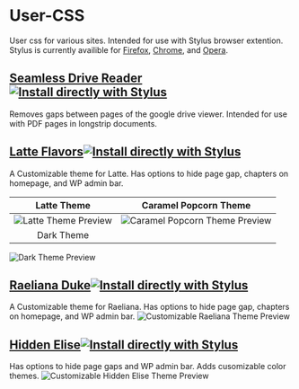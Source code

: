 # User-CSS
User css for various sites. Intended for use with Stylus browser extention.
Stylus is currently availible for [Firefox](https://addons.mozilla.org/en-US/firefox/addon/styl-us/), [Chrome](https://chrome.google.com/webstore/detail/stylus/clngdbkpkpeebahjckkjfobafhncgmne?hl=en), and [Opera](https://addons.opera.com/en/extensions/details/stylus/). 

## [Seamless Drive Reader ![Install directly with Stylus](https://img.shields.io/badge/Install%20directly%20with-Stylus-238b8b.svg)](https://raw.githubusercontent.com/Christopher-McGinnis/User-CSS/master/seamless-drive-reader.user.css)
Removes gaps between pages of the google drive viewer. Intended for use with PDF pages in longstrip documents.

## [Latte Flavors![Install directly with Stylus](https://img.shields.io/badge/Install%20directly%20with-Stylus-238b8b.svg)](https://raw.githubusercontent.com/Christopher-McGinnis/User-CSS/master/latte-theme.user.css)
A Customizable theme for Latte. Has options to hide page gap, chapters on homepage, and WP admin bar.

Latte Theme           |  Caramel Popcorn Theme
:-------------------------:|:-------------------------:
![Latte Theme Preview](https://raw.githubusercontent.com/Christopher-McGinnis/User-CSS/master/images/preview/LatteTheme.jpg) | ![Caramel Popcorn Theme Preview](https://raw.githubusercontent.com/Christopher-McGinnis/User-CSS/master/images/preview/LatteCaramelPopcorn.jpg)
Dark Theme |     
![Dark Theme Preview](https://raw.githubusercontent.com/Christopher-McGinnis/User-CSS/master/images/preview/LatteTranslations.jpg)

## [Raeliana Duke![Install directly with Stylus](https://img.shields.io/badge/Install%20directly%20with-Stylus-238b8b.svg)](https://raw.githubusercontent.com/Christopher-McGinnis/User-CSS/master/raeliana-duke.user.css)
A Customizable theme for Raeliana. Has options to hide page gap, chapters on homepage, and WP admin bar.
![Customizable Raeliana Theme Preview](https://raw.githubusercontent.com/Christopher-McGinnis/User-CSS/master/images/preview/RaelianaDuke.jpg)

## [Hidden Elise![Install directly with Stylus](https://img.shields.io/badge/Install%20directly%20with-Stylus-238b8b.svg)](https://raw.githubusercontent.com/Christopher-McGinnis/User-CSS/master/hidden-elise.user.css)
Has options to hide page gaps and WP admin bar. Adds cusomizable color themes.
![Customizable Hidden Elise Theme Preview](https://raw.githubusercontent.com/Christopher-McGinnis/User-CSS/master/images/preview/HiddenElise.jpg)
